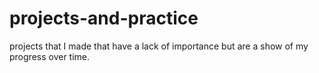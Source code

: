 # projects-and-practice
projects that I made that have a lack of importance but are a show of my progress over time.
